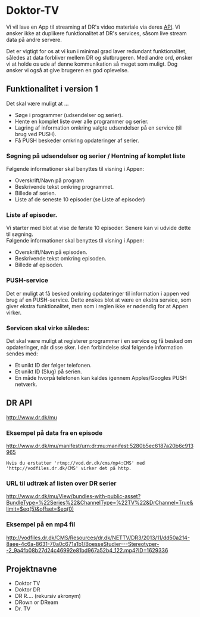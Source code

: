 # Doktor-TV
Vi vil lave en App til streaming af DR's video materiale via deres [API](http://www.dr.dk/mu/).
Vi ønsker ikke at duplikere funktionalitet af DR's services, såsom live stream data på andre servere.

Det er vigtigt for os at vi kun i minimal grad laver redundant funktionalitet, således at data forbliver mellem DR og slutbrugeren.
Med andre ord, ønsker vi at holde os ude af denne kommunikation så meget som muligt. Dog ønsker vi også at give brugeren en god oplevelse.

## Funktionalitet i version 1
Det skal være muligt at ...

* Søge i programmer (udsendelser og serier).
* Hente en komplet liste over alle programmer og serier.
* Lagring af information omkring valgte udsendelser på en service (til brug ved PUSH).
* Få PUSH beskeder omkring opdateringer af serier.

### Søgning på udsendelser og serier / Hentning af komplet liste
Følgende informationer skal benyttes til visning i Appen:

* Overskrift/Navn på program
* Beskrivende tekst omkring programmet.
* Billede af serien.
* Liste af de seneste 10 episoder (se Liste af episoder)

### Liste af episoder.
Vi starter med blot at vise de første 10 episoder. Senere kan vi udvide dette til søgning.    
Følgende informationer skal benyttes til visning i Appen:

* Overskrift/Navn på episoden.
* Beskrivende tekst omkring episoden.
* Billede af episoden.

### PUSH-service
Det er muligt at få besked omkring opdateringer til information i appen ved brug af en PUSH-service.
Dette ønskes blot at være en ekstra service, som giver ekstra funktionalitet, men som i reglen ikke er nødendig for at Appen virker.

### Servicen skal virke således:
Det skal være muligt at registerer programmer i en service og få besked om opdateringer, når disse sker.
I den forbindelse skal følgende information sendes med:

* Et unikt ID der følger telefonen.
* Et unikt ID (Slug) på serien.
* En måde hvorpå telefonen kan kaldes igennem Apples/Googles PUSH netværk.


## DR API
http://www.dr.dk/mu

### Eksempel på data fra en episode
http://www.dr.dk/mu/manifest/urn:dr:mu:manifest:5280b5ec6187a20b6c913965

```
Hvis du erstatter 'rtmp://vod.dr.dk/cms/mp4:CMS' med 'http://vodfiles.dr.dk/CMS' virker det på http.
```

### URL til udtræk af listen over DR serier
http://www.dr.dk/mu/View/bundles-with-public-asset?BundleType=%22Series%22&ChannelType=%22TV%22&DrChannel=True&limit=$eq(5)&offset=$eq(0)

### Eksempel på en mp4 fil
http://vodfiles.dr.dk/CMS/Resources/dr.dk/NETTV/DR3/2013/11/dd50a214-8aee-4c6a-8631-70a0c671a1b1/BoesseStudier---Stereotyper--2_9a4fb08b27d24c46992e81bd967a52b4_122.mp4?ID=1629336



## Projektnavne
* Doktor TV
* Doktor DR
* DR R.... (rekursiv akronym)
* DRown or DReam
* Dr. TV




